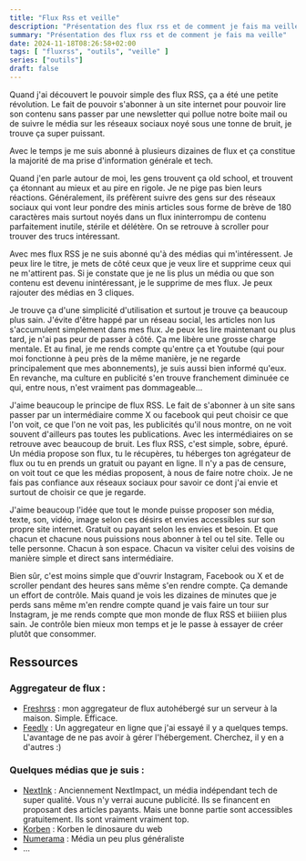 ```yaml
---
title: "Flux Rss et veille"
description: "Présentation des flux rss et de comment je fais ma veille"
summary: "Présentation des flux rss et de comment je fais ma veille"
date: 2024-11-18T08:26:58+02:00
tags: [ "fluxrss", "outils", "veille" ]
series: ["outils"]
draft: false
---
```


Quand j'ai découvert le pouvoir simple des flux RSS, ça a été une petite révolution. Le fait de pouvoir s'abonner à un site internet pour pouvoir lire son contenu sans passer par une newsletter qui pollue notre boite mail ou de suivre le média sur les réseaux sociaux noyé sous une tonne de bruit, je trouve ça super puissant.

Avec le temps je me suis abonné à plusieurs dizaines de flux et ça constitue la majorité de ma prise d'information générale et tech.

Quand j'en parle autour de moi, les gens trouvent ça old school, et trouvent ça étonnant au mieux et au pire en rigole. Je ne pige pas bien leurs réactions. Généralement, ils préfèrent suivre des gens sur des réseaux sociaux qui vont leur pondre des minis articles sous forme de brève de 180 caractères mais surtout noyés dans un flux ininterrompu de contenu parfaitement inutile, stérile et délétère. On se retrouve à scroller pour trouver des trucs intéressant.

Avec mes flux RSS je ne suis abonné qu'à des médias qui m'intéressent. Je peux lire le titre, je mets de côté ceux que je veux lire et supprime ceux qui ne m'attirent pas. Si je constate que je ne lis plus un média ou que son contenu est devenu inintéressant, je le supprime de mes flux. Je peux rajouter des médias en 3 cliques.

Je trouve ça d'une simplicité d'utilisation et surtout je trouve ça beaucoup plus sain. J'évite d'être happé par un réseau social, les articles non lus s'accumulent simplement dans mes flux. Je peux les lire maintenant ou plus tard, je n'ai pas peur de passer à côté. Ça me libère une grosse charge mentale. Et au final, je me rends compte qu'entre ça et Youtube (qui pour moi fonctionne à peu près de la même manière, je ne regarde principalement que mes abonnements), je suis aussi bien informé qu'eux. En revanche, ma culture en publicité s'en trouve franchement diminuée ce qui, entre nous, n'est vraiment pas dommageable...

J'aime beaucoup le principe de flux RSS. Le fait de s'abonner à un site sans passer par un intermédiaire comme X ou facebook qui peut choisir ce que l'on voit, ce que l'on ne voit pas, les publicités qu'il nous montre, on ne voit souvent d'ailleurs pas toutes les publications. Avec les intermédiaires on se retrouve avec beaucoup de bruit. Les flux RSS, c'est simple, sobre, épuré. Un média propose son flux, tu le récupères, tu héberges ton agrégateur de flux ou tu en prends un gratuit ou payant en ligne. Il n'y a pas de censure, on voit tout ce que les médias proposent, à nous de faire notre choix. Je ne fais pas confiance aux réseaux sociaux pour savoir ce dont j'ai envie et surtout de choisir ce que je regarde.

J'aime beaucoup l'idée que tout le monde puisse proposer son média, texte, son, vidéo, image selon ces désirs et envies accessibles sur son propre site internet. Gratuit ou payant selon les envies et besoin. Et que chacun et chacune nous puissions nous abonner à tel ou tel site. Telle ou telle personne. Chacun à son espace. Chacun va visiter celui des voisins de manière simple et direct sans intermédiaire.

Bien sûr, c'est moins simple que d'ouvrir Instagram, Facebook ou X et de scroller pendant des heures sans même s'en rendre compte. Ça demande un effort de contrôle. Mais quand je vois les dizaines de minutes que je perds sans même m'en rendre compte quand je vais faire un tour sur Instagram, je me rends compte que mon monde de flux RSS et biiiien plus sain. Je contrôle bien mieux mon temps et je le passe à essayer de créer plutôt que consommer.

## Ressources

### Aggregateur de flux :

- [Freshrss](https://www.freshrss.org/) : mon aggregateur de flux autohébergé sur un serveur à la maison. Simple. Efficace.
- [Feedly](https://feedly.com/) : Un aggregateur en ligne que j'ai essayé il y a quelques temps. L'avantage de ne pas avoir à gérer l'hébergement. Cherchez, il y en a d'autres :)

### Quelques médias que je suis :

- [NextInk](https://next.ink/) : Anciennement NextImpact, un média indépendant tech de super qualité. Vous n'y verrai aucune publicité. Ils se financent en proposant des articles payants. Mais une bonne partie sont accessibles gratuitement. Ils sont vraiment vraiment top.
- [Korben](https://korben.info) : Korben le dinosaure du web
- [Numerama](https://www.numerama.com) : Média un peu plus généraliste
- ...

